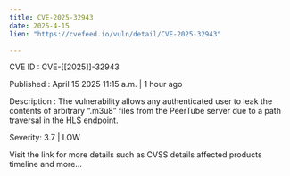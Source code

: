 ```yaml
---
title: CVE-2025-32943
date: 2025-4-15
lien: "https://cvefeed.io/vuln/detail/CVE-2025-32943"

---
```


CVE ID : CVE-[[2025]]-32943

Published :  April 15
2025
11:15 a.m. | 1 hour ago

Description : The vulnerability allows any authenticated user to leak the contents of arbitrary “.m3u8” files from the PeerTube server due to a path traversal in the HLS endpoint.

Severity: 3.7 | LOW

Visit the link for more details
such as CVSS details
affected products
timeline
and more...
